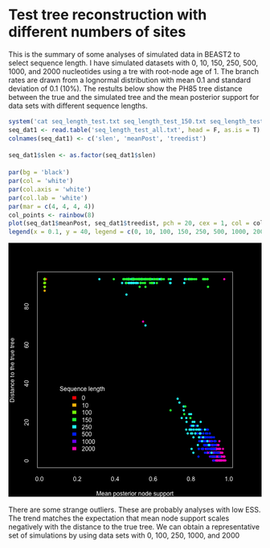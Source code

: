 Test tree reconstruction with different numbers of sites
========================================================

This is the summary of some analyses of simulated data in BEAST2 to select sequence length. 
I have simulated datasets with 0, 10, 150, 250, 500, 1000, and 2000 nucleotides using a tre with root-node age of 1. The branch rates are drawn from a lognormal distribution with mean 0.1 and standard deviation of 0.1 (10%). 
The restults below show the PH85 tree distance between the true and the simulated tree and the mean posterior support for data sets with different sequence lengths.



```r
system('cat seq_length_test.txt seq_length_test_150.txt seq_length_test_200.txt seq_length_test_250.txt seq_length_test_500.txt > seq_length_all.txt')
seq_dat1 <- read.table('seq_length_test_all.txt', head = F, as.is = T)
colnames(seq_dat1) <- c('slen', 'meanPost', 'treedist')

seq_dat1$slen <- as.factor(seq_dat1$slen)

par(bg = 'black')
par(col = 'white')
par(col.axis = 'white')
par(col.lab = 'white')
par(mar = c(4, 4, 4, 4))
col_points <- rainbow(8)
plot(seq_dat1$meanPost, seq_dat1$treedist, pch = 20, cex = 1, col = col_points[as.numeric(seq_dat1$slen)], xlab = 'Mean posterior node support', ylab = 'Distance to the true tree') #, xlim = c(0.6, 1), ylim = c(0, 20))
legend(x = 0.1, y = 40, legend = c(0, 10, 100, 150, 250, 500, 1000, 2000), fill  = col_points, title = 'Sequence length')
```

![plot of chunk unnamed-chunk-1](figure/unnamed-chunk-1.png) 



There are some strange outliers. These are probably analyses with low ESS. The trend matches the expectation that mean node support scales negatively with the distance to the true tree. We can obtain a representative set of simulations by using data sets with 0, 100, 250, 1000, and 2000



